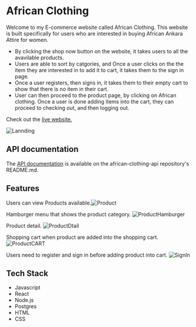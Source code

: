 # African Clothing


Welcome to my E-commerce website called African Clothing.  This website is built specifically for users who are interested in buying African Ankara Attire for women. 
* By clicking the shop now button on the website, it takes users to all the avavilable products. 
* Users are able to sort by catgories, and  Once a user clicks on the the item they are interested in to add it to cart, it takes them to the sign in page. 
* Once a user registers, then signs in, it takes them to their empty cart to show that there is no item in their cart.  
* User can then proceed to the product page, by clicking on African clothing. Once a user is done adding items into the cart, they can proceed to checking out, and then logging out. 

Check out the [live website.](https://african-clothing.mayenthedeveloper.vercel.app/)

![Lannding](https://user-images.githubusercontent.com/70912329/107882058-2a62be80-6e9c-11eb-92e2-d7888223d84c.png)


## API documentation
The [API documentation](https://github.com/Mayenthedeveloper/My-African-Clothing-api/blob/master/README.md) is available on the african-clothing-api repository's README.md.

## Features
Users can view Products available.![Product](https://user-images.githubusercontent.com/70912329/107979586-b1369a80-6f73-11eb-9817-f96d98916395.png)



Hamburger menu that shows the product category.
![ProductHamburger](https://user-images.githubusercontent.com/70912329/107979377-52712100-6f73-11eb-9bc3-554df4994396.png)


Product detail.
![ProductDtail](https://user-images.githubusercontent.com/70912329/107979366-4e450380-6f73-11eb-870c-0319da6cbda6.png)


Shopping cart when product are added into the shopping cart.![ProductCART](https://user-images.githubusercontent.com/70912329/107979355-4b4a1300-6f73-11eb-8ead-18670ee96393.png)

Users need to register and sign in before  adding product into cart.
![SignIn](https://user-images.githubusercontent.com/70912329/107978552-d4604a80-6f71-11eb-82db-95c4e84838e5.png)


## Tech Stack

* Javascript
* React
* Node.js
* Postgres
* HTML
* CSS







